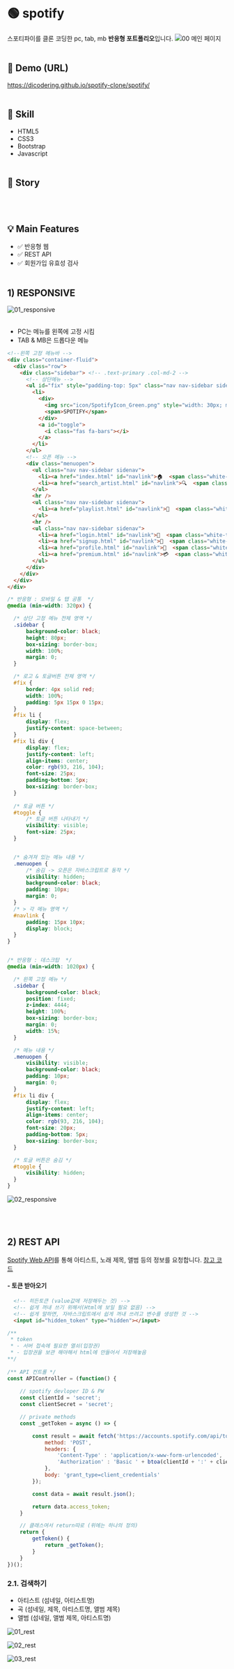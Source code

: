 # 🟢 spotify
스포티파이를 클론 코딩한 pc, tab, mb **반응형 포트폴리오**입니다.
![00  메인 페이지](https://user-images.githubusercontent.com/77371139/182634125-291ce338-de21-4b40-b426-a170cc0f47a8.png)
<br/><br/>

## 🔗 Demo (URL)
https://dicodering.github.io/spotify-clone/spotify/
<br/><br/>

## 🔨 Skill
* HTML5
* CSS3
* Bootstrap
* Javascript
<br/><br/>

## 📝 Story

<br/><br/>

## 💡 Main Features
* ✅ 반응형 웹
* ✅ REST API
* ✅ 회원가입 유효성 검사
<br/><br/>

## 1) RESPONSIVE

![01_responsive](https://user-images.githubusercontent.com/77371139/182841712-c76e9fb6-3ab2-4b6a-96a4-67af8e64cf34.png)
<br/><br/>

* PC는 메뉴를 왼쪽에 고정 시킴
* TAB & MB은 드롭다운 메뉴

```html
<!--왼쪽 고정 메뉴바 -->
<div class="container-fluid">
  <div class="row">
    <div class="sidebar"> <!-- .text-primary .col-md-2 -->
      <!-- 상단메뉴 -->
      <ul id="fix" style="padding-top: 5px" class="nav nav-sidebar sidenav logo clearfix" >
        <li>
          <div>
            <img src="icon/SpotifyIcon_Green.png" style="width: 30px; margin-right: 10px;" alt=""/>
            <span>SPOTIFY</span>
          </div>
          <a id="toggle">
            <i class="fas fa-bars"></i>
          </a>
        </li>
      </ul>
      <!-- 오픈 메뉴 -->
      <div class="menuopen">
        <ul class="nav nav-sidebar sidenav">
          <li><a href="index.html" id="navlink">🏠  <span class="white-text">홈</span></a></li>
          <li><a href="search_artist.html" id="navlink">🔍  <span class="white-text">검색하기</span></a></li>
        </ul>
        <hr />
        <ul class="nav nav-sidebar sidenav">
          <li><a href="playlist.html" id="navlink">🧺  <span class="white-text">플레이리스트</span></a></li>
        </ul>
        <hr />
        <ul class="nav nav-sidebar sidenav">
          <li><a href="login.html" id="navlink">🔑  <span class="white-text">로그인/로그아웃</span></a></li>
          <li><a href="signup.html" id="navlink">🎁  <span class="white-text">회원가입</span></a></li>
          <li><a href="profile.html" id="navlink">👤  <span class="white-text">계정</span></a></li>
          <li><a href="premium.html" id="navlink">💳  <span class="white-text">프리미엄</span></a></li>
        </ul>
      </div>
    </div>
  </div>
</div>
```


```css
/* 반응형 : 모바일 & 탭 공통  */
@media (min-width: 320px) {

  /* 상단 고정 메뉴 전체 영역 */
  .sidebar {
      background-color: black;
      height: 80px;
      box-sizing: border-box;
      width: 100%;
      margin: 0;
  }

  /* 로고 & 토글버튼 전체 영역 */
  #fix {
      border: 4px solid red;
      width: 100%;
      padding: 5px 15px 0 15px;
  }
  #fix li {
      display: flex;
      justify-content: space-between;
  }
  #fix li div {
      display: flex;
      justify-content: left;
      align-items: center;
      color: rgb(93, 216, 104);
      font-size: 25px;
      padding-bottom: 5px;
      box-sizing: border-box;
  }
  
  /* 토글 버튼 */
  #toggle {
      /* 토글 버튼 나타내기 */
      visibility: visible;
      font-size: 25px;
  }


  /* 숨겨져 있는 메뉴 내용 */
  .menuopen {
      /* 숨김 -> 오픈은 자바스크립트로 동작 */
      visibility: hidden;
      background-color: black;
      padding: 10px;
      margin: 0;
  }
  /* > 각 메뉴 영역 */
  #navlink {
      padding: 15px 10px;
      display: block;
  }
}


/* 반응형 : 데스크탑  */
@media (min-width: 1020px) {

  /* 왼쪽 고정 메뉴 */
  .sidebar {
      background-color: black;
      position: fixed;
      z-index: 4444;
      height: 100%;
      box-sizing: border-box;
      margin: 0;
      width: 15%;
  }

  /* 메뉴 내용 */
  .menuopen {
      visibility: visible;
      background-color: black;
      padding: 10px;
      margin: 0;
  }
  #fix li div {
      display: flex;
      justify-content: left;
      align-items: center;
      color: rgb(93, 216, 104);
      font-size: 20px;
      padding-bottom: 5px;
      box-sizing: border-box;
  }

  /* 토글 버튼은 숨김 */
  #toggle {
      visibility: hidden;
  }
}
```

![02_responsive](https://user-images.githubusercontent.com/77371139/182841830-878130e6-2e31-404b-9bd5-afd10181505d.png)


<br/><br/>

## 2) REST API
[Spotify Web API](https://developer.spotify.com/documentation/web-api/reference/#/)를 통해 아티스트, 노래 제목, 앨범 등의 정보를 요청합니다.
[참고 코드](https://github.com/awicks44/JavaScript-SpotifyAPI/blob/master/app.js)

#### - 토큰 받아오기
```html
  <!-- 히든토큰 (value값에 저장해두는 것) -->
  <!-- 쉽게 꺼내 쓰기 위해서(Html에 보일 필요 없음) -->
  <!-- 쉽게 말하면, 자바스크립트에서 쉽게 꺼내 쓰려고 변수를 생성한 것 -->
  <input id="hidden_token" type="hidden"></input>
```

```javascript
/**
 * token
 * - 서버 접속에 필요한 열쇠(입장권)
 * - 입장권을 보관 해야해서 html에 만들어서 저장해놓음
**/
 
/** API 컨트롤 */
const APIController = (function() {
    
    // spotify devloper ID & PW
    const clientId = 'secret';
    const clientSecret = 'secret';

    // private methods
    const _getToken = async () => {

        const result = await fetch('https://accounts.spotify.com/api/token', {
            method: 'POST',
            headers: {
                'Content-Type' : 'application/x-www-form-urlencoded', 
                'Authorization' : 'Basic ' + btoa(clientId + ':' + clientSecret)
            },
            body: 'grant_type=client_credentials'
        });

        const data = await result.json();

        return data.access_token;
    }

    // 클래스여서 return따로 (위에는 하나의 정의)
    return {
        getToken() {
            return _getToken();
        }
    }
})();
```

### 2.1. 검색하기
* 아티스트 (섬네일, 아티스트명)
* 곡 (섬네일, 제목, 아티스트명, 앨범 제목)
* 앨범 (섬네일, 앨범 제목, 아티스트명)

![01_rest](https://user-images.githubusercontent.com/77371139/182844272-e2323df9-6a50-48b7-9642-0f2bba7731c7.png)








![02_rest](https://user-images.githubusercontent.com/77371139/182845242-f8b5f764-88b6-465d-b44f-9e315c61b87b.png)



![03_rest](https://user-images.githubusercontent.com/77371139/182844665-d5785b65-9d9d-46c7-8f73-d3814b7b20e7.png)



